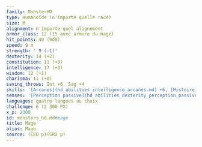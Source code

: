 ```yaml
---
family: MonsterHD
type: Humanoïde (n'importe quelle race)
size: M
alignment: n'importe quel alignement
armor_class: 12 (15 avec armure du mage)
hit_points: 40 (9d8)
speed: 9 m
strength: ' 9 (-1)'
dexterity: 14 (+2)
constitution: 11 (+0)
intelligence: 17 (+3)
wisdom: 12 (+1)
charisma: 11 (+0)
saving_throws: Int +6, Sag +4
skills: '[Arcanes](hd_abilities_intelligence_arcanes.md) +6, [Histoire](hd_abilities_intelligence_histoire.md) +6'
senses: '[Perception passive](hd_abilities_dexterity_perception_passive.md) 11'
languages: quatre langues au choix
challenge: 6 (2 300 PX)
x_p: 2300
id: monsters_hd.md#mage
title: Mage
alias: Mage
source: (CEO p)(SRD p)
---
```


